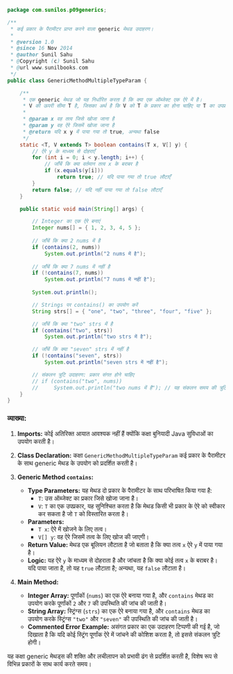 ```java
package com.sunilos.p09generics;

/**
 * कई प्रकार के पैरामीटर प्राप्त करने वाला generic मेथड उदाहरण।
 * 
 * @version 1.0
 * @since 16 Nov 2014
 * @author Sunil Sahu
 * @Copyright (c) Sunil Sahu
 * @url www.sunilbooks.com
 */
public class GenericMethodMultipleTypeParam {

    /**
     * एक generic मेथड जो यह निर्धारित करता है कि क्या एक ऑब्जेक्ट एक ऐरे में है।
     * V की ऊपरी सीमा T है, जिसका अर्थ है कि V को T के प्रकार का होना चाहिए या T का उपप्रकार होना चाहिए।
     * 
     * @param x वह तत्व जिसे खोजा जाना है
     * @param y वह ऐरे जिसमें खोजा जाना है
     * @return यदि x y में पाया गया तो true, अन्यथा false
     */
    static <T, V extends T> boolean contains(T x, V[] y) {
        // ऐरे y के माध्यम से दोहराएँ
        for (int i = 0; i < y.length; i++) {
            // जाँचें कि क्या वर्तमान तत्व x के बराबर है
            if (x.equals(y[i])) 
                return true; // यदि पाया गया तो true लौटाएँ
        }
        return false; // यदि नहीं पाया गया तो false लौटाएँ
    }

    public static void main(String[] args) {

        // Integer का एक ऐरे बनाएं
        Integer nums[] = { 1, 2, 3, 4, 5 };
        
        // जाँचें कि क्या 2 nums में है
        if (contains(2, nums)) 
            System.out.println("2 nums में है");
        
        // जाँचें कि क्या 7 nums में नहीं है
        if (!contains(7, nums)) 
            System.out.println("7 nums में नहीं है");
        
        System.out.println();

        // Strings पर contains() का उपयोग करें
        String strs[] = { "one", "two", "three", "four", "five" };

        // जाँचें कि क्या "two" strs में है
        if (contains("two", strs)) 
            System.out.println("two strs में है");

        // जाँचें कि क्या "seven" strs में नहीं है
        if (!contains("seven", strs)) 
            System.out.println("seven strs में नहीं है");

        // संकलन त्रुटि उदाहरण: प्रकार संगत होने चाहिए
        // if (contains("two", nums))
        //     System.out.println("two nums में है"); // यह संकलन समय की त्रुटि का कारण बनेगा
    }
}
```

### व्याख्या:

1. **Imports:** कोई अतिरिक्त आयात आवश्यक नहीं हैं क्योंकि कक्षा बुनियादी Java सुविधाओं का उपयोग करती है।

2. **Class Declaration:** कक्षा `GenericMethodMultipleTypeParam` कई प्रकार के पैरामीटर के साथ generic मेथड के उपयोग को प्रदर्शित करती है।

3. **Generic Method `contains`:**
   - **Type Parameters:** यह मेथड दो प्रकार के पैरामीटर के साथ परिभाषित किया गया है:
     - `T`: उस ऑब्जेक्ट का प्रकार जिसे खोजा जाना है।
     - `V`: `T` का एक उपप्रकार, यह सुनिश्चित करता है कि मेथड किसी भी प्रकार के ऐरे को स्वीकार कर सकता है जो `T` को विस्तारित करता है।
   - **Parameters:**
     - `T x`: ऐरे में खोजने के लिए तत्व।
     - `V[] y`: वह ऐरे जिसमें तत्व के लिए खोज की जाएगी।
   - **Return Value:** मेथड एक बूलियन लौटाता है जो बताता है कि क्या तत्व `x` ऐरे `y` में पाया गया है।
   - **Logic:** यह ऐरे `y` के माध्यम से दोहराता है और जांचता है कि क्या कोई तत्व `x` के बराबर है। यदि पाया जाता है, तो यह `true` लौटाता है; अन्यथा, यह `false` लौटाता है।

4. **Main Method:**
   - **Integer Array:** पूर्णांकों (`nums`) का एक ऐरे बनाया गया है, और `contains` मेथड का उपयोग करके पूर्णांकों `2` और `7` की उपस्थिति की जांच की जाती है।
   - **String Array:** स्ट्रिंग्स (`strs`) का एक ऐरे बनाया गया है, और `contains` मेथड का उपयोग करके स्ट्रिंग्स `"two"` और `"seven"` की उपस्थिति की जांच की जाती है।
   - **Commented Error Example:** असंगत प्रकार का एक उदाहरण टिप्पणी की गई है, जो दिखाता है कि यदि कोई स्ट्रिंग पूर्णांक ऐरे में जांचने की कोशिश करता है, तो इससे संकलन त्रुटि होगी। 

यह कक्षा generic मेथड्स की शक्ति और लचीलापन को प्रभावी ढंग से प्रदर्शित करती है, विशेष रूप से विभिन्न प्रकारों के साथ कार्य करते समय।
